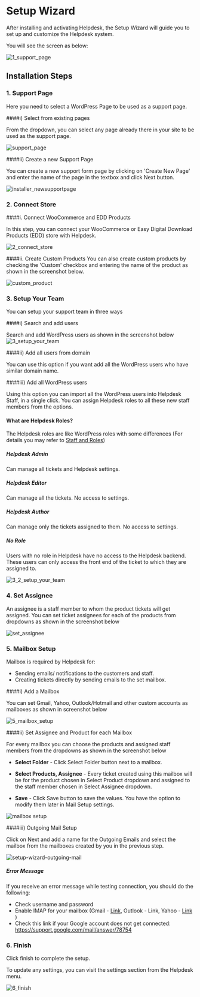 # Setup Wizard

After installing and activating Helpdesk, the Setup Wizard will guide you to set up and customize the Helpdesk system.

You will see the screen as below:

![1_support_page](https://cloud.githubusercontent.com/assets/8191145/7609097/36a138b4-f98d-11e4-876a-4b68adff359f.png)

## Installation Steps

### 1. Support Page

Here you need to select a WordPress Page to be used as a support page.

####i) Select from existing pages

From the dropdown, you can select any page already there in your site to be used as the support page.

![support_page](https://cloud.githubusercontent.com/assets/8191145/7454947/02883148-f296-11e4-9302-0f0feadd2bee.png)


####ii) Create a new Support Page

You can create a new support form page by clicking on 'Create New Page' and enter the name of the page in the textbox and click Next button.

![installer_newsupportpage](https://cloud.githubusercontent.com/assets/8191145/8981424/d3c86ce0-36d5-11e5-8f67-e0decd45c364.png)


### 2. Connect Store

####i. Connect WooCommerce and EDD Products

In this step, you can connect your WooCommerce or Easy Digital Download Products (EDD) store with Helpdesk.

![2_connect_store](https://cloud.githubusercontent.com/assets/8191145/7609244/abfc51ec-f98e-11e4-8572-4f0f31b41477.png)

####ii. Create Custom Products
You can also create custom products by checking the 'Custom' checkbox and entering the name of the product as shown in the screenshot below.

![custom_product](https://cloud.githubusercontent.com/assets/8191145/8981550/e668946e-36d6-11e5-9f02-420f65d96c0a.png)


### 3. Setup Your Team

You can setup your support team in three ways

####i) Search and add users

Search and add WordPress users as shown in the screenshot below
![3_setup_your_team](https://cloud.githubusercontent.com/assets/8191145/7610069/69c8de68-f997-11e4-8780-68f9c92558c7.png)

####ii) Add all users from domain

You can use this option if you want add all the WordPress users who have similar domain name.

####iii) Add all WordPress users

Using this option you can import all the WordPress users into Helpdesk Staff, in a single click.
You can assign Helpdesk roles to all these new staff members from the options.
#### What are Helpdesk Roles?
The Helpdesk roles are like WordPress roles with some differences (For details you may refer to [Staff and Roles](http://docs.rtcamp.com/rtbiz/helpdesk/admin/staff_and_roles/index.html))

##### **Helpdesk Admin**
Can manage all tickets and Helpdesk settings.

##### **Helpdesk Editor**

Can manage all the tickets. No access to settings.
##### **Helpdesk Author**

 Can manage only the tickets assigned to them. No access to settings.
##### **No Role**

 Users with no role in Helpdesk have no access to the Helpdesk backend. These users can only access the front end of the ticket to which they are assigned to.

![3_2_setup_your_team](https://cloud.githubusercontent.com/assets/8191145/7610686/57f6ff58-f99c-11e4-83b1-97bf282a3e37.png)

### 4. Set Assignee

An assignee is a staff member to whom the product tickets will get assigned.
You can set ticket assignees for each of the products from dropdowns as shown in the screenshot below

![set_assignee](https://cloud.githubusercontent.com/assets/8191145/8982495/961fd36a-36df-11e5-87bc-cd86b5d40789.png)



### 5. Mailbox Setup

Mailbox is required by Helpdesk for:
* Sending emails/ notifications to the customers and staff.
* Creating tickets directly by sending emails to the set mailbox.

####i) Add a Mailbox

You can set Gmail, Yahoo, Outlook/Hotmail and other custom accounts as mailboxes as shown in screenshot below

![5_mailbox_setup](https://cloud.githubusercontent.com/assets/8191145/7610579/93cb11f0-f99b-11e4-911f-ba0ee3348e19.png)

####ii) Set Assignee and Product for each Mailbox

For every mailbox you can choose the products and assigned staff members from the dropdowns as shown in the screenshot below

* **Select Folder** - Click Select Folder button next to a mailbox.

* **Select Products, Assignee** - Every ticket created using this mailbox will be for the product chosen in Select Product dropdown and assigned to the staff member chosen in Select Assignee dropdown.

* **Save** - Click Save button to save the values. You have the option to modify them later in Mail Setup settings.

![mailbox setup](https://cloud.githubusercontent.com/assets/8191145/8981198/fd8c427e-36d3-11e5-95af-eb74e92cd58a.png)



####iii) Outgoing Mail Setup

Click on Next and add a name for the Outgoing Emails and select the mailbox from the mailboxes created by you in the previous step.

![setup-wizard-outgoing-mail](https://cloud.githubusercontent.com/assets/8191145/9196407/c1778bbc-4048-11e5-8047-64dbd4c9e2bf.png)


##### Error Message
If you receive an error message while testing connection, you should do the following:
* Check username and password
* Enable IMAP for your mailbox (Gmail - [Link](https://support.google.com/mail/troubleshooter/1668960), Outlook - Link, Yahoo - [Link](https://help.yahoo.com/kb/mobile/imap%C2%A0settings-yahoo-mail-sln4075.html) )
* Check this link if your Google account does not get connected: https://support.google.com/mail/answer/78754

### 6. Finish

Click finish to complete the setup.

To update any settings, you can visit the settings section from the Helpdesk menu.

![6_finish](https://cloud.githubusercontent.com/assets/8191145/7610584/98935512-f99b-11e4-8d8b-e668b51eb66e.png)


